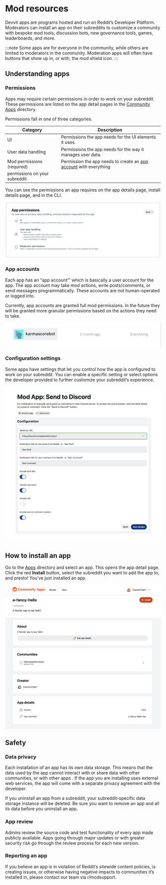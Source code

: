 # Mod resources

Devvit apps are programs hosted and run on Reddit’s Developer Platform. Moderators can install an app on their subreddits to customize a community with bespoke mod tools, discussion bots, new governance tools, games, leaderboards, and more.

:::note
Some apps are for everyone in the community, while others are limited to moderators in the community. Moderation apps will often have buttons that show up in, or with, the mod shield icon.
:::

## Understanding apps

### Permissions

Apps may require certain permissions in order to work on your subreddit. These permissions are listed on the app detail pages in the [Community Apps](https://developers.reddit.com) directory.

Permissions fall in one of three categories.

| **Category**                   | **Description**                                                                      |
| ------------------------------ | ------------------------------------------------------------------------------------ |
| UI                             | Permissions the app needs for the UI elements it uses.                               |
| User data handling             | Permissions the app needs for the way it manages user data.                          |
| Mod permissions (required)     | Permission the app needs to create an [app account](###app-accounts) with everything |
| permissions on your subreddit. |

You can see the permissions an app requires on the app details page, install details page, and in the CLI.

![app permissions](./assets/app_permissions.png)

### App accounts

Each app has an “app account”’ which is basically a user account for the app. The app account may take mod actions, write posts/comments, or send messages programmatically. These accounts are not human-operated or logged into.

Currently, app accounts are granted full mod permissions. In the future they will be granted more granular permissions based on the actions they need to take.

![app details](./assets/app_account_everything_permissions.png)

### Configuration settings

Some apps have settings that let you control how the app is configured to work on your subreddit. You can enable a specific setting or select options the developer provided to further customize your subreddit’s experience.

![app details](./assets/app_config_screen.png)

## How to install an app

Go to the [Apps](https://developers.reddit.com/apps) directory and select an app. This opens the app detail page. Click the red **Install** button, select the subreddit you want to add the app to, and presto! You’ve just installed an app.

![app details](./assets/app-details-5.png)

## Safety

### Data privacy

Each installation of an app has its own data storage. This means that the data used by the app cannot interact with or share data with other communities, or with other apps . If the app you are installing uses external web services, the app will come with a separate privacy agreement with the developer.

If you uninstall an app from a subreddit, your subreddit-specific data storage instance will be deleted. Be sure you want to remove an app and all its data before you uninstall an app.

### App review

Admins review the source code and test functionality of every app made publicly available. Apps going through major updates or with greater security risk go through the review process for each new version.

### Reporting an app

If you believe an app is in violation of Reddit’s sitewide content policies, is creating issues, or otherwise having negative impacts to communities it’s installed in, please contact our team via r/modsupport.
